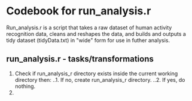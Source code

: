 # Codebook for run_analysis.r

Run_analysis.r is a script that takes a raw dataset of human activity recognition data, cleans and reshapes the data, and builds and outputs a tidy dataset (tidyData.txt) in "wide" form for use in futher analysis.

## run_analysis.r - tasks/transformations

1. Check if run_analysis_r directory exists inside the current working directory then:
..1. If no, create run_analysis_r directory.
..2. If yes, do nothing.
2. 